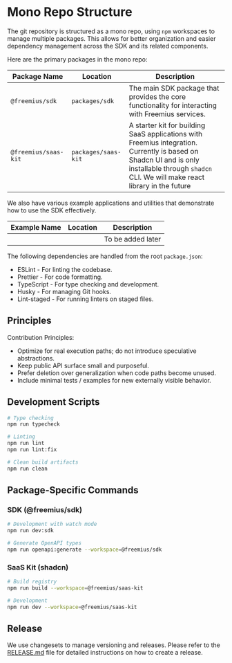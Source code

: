 # Mono Repo Structure

The git repository is structured as a mono repo, using `npm` workspaces to manage multiple packages. This allows for
better organization and easier dependency management across the SDK and its related components.

Here are the primary packages in the mono repo:

| Package Name         | Location            | Description                                                                                                                                                                                    |
| -------------------- | ------------------- | ---------------------------------------------------------------------------------------------------------------------------------------------------------------------------------------------- |
| `@freemius/sdk`      | `packages/sdk`      | The main SDK package that provides the core functionality for interacting with Freemius services.                                                                                              |
| `@freemius/saas-kit` | `packages/saas-kit` | A starter kit for building SaaS applications with Freemius integration. Currently is based on Shadcn UI and is only installable through `shadcn` CLI. We will make react library in the future |

We also have various example applications and utilities that demonstrate how to use the SDK effectively.

| Example Name | Location | Description       |
| ------------ | -------- | ----------------- |
|              |          | To be added later |

The following dependencies are handled from the root `package.json`:

- ESLint - For linting the codebase.
- Prettier - For code formatting.
- TypeScript - For type checking and development.
- Husky - For managing Git hooks.
- Lint-staged - For running linters on staged files.

## Principles

Contribution Principles:

- Optimize for real execution paths; do not introduce speculative abstractions.
- Keep public API surface small and purposeful.
- Prefer deletion over generalization when code paths become unused.
- Include minimal tests / examples for new externally visible behavior.

## Development Scripts

```bash
# Type checking
npm run typecheck

# Linting
npm run lint
npm run lint:fix

# Clean build artifacts
npm run clean
```

## Package-Specific Commands

### SDK (@freemius/sdk)

```bash
# Development with watch mode
npm run dev:sdk

# Generate OpenAPI types
npm run openapi:generate --workspace=@freemius/sdk
```

### SaaS Kit (shadcn)

```bash
# Build registry
npm run build --workspace=@freemius/saas-kit

# Development
npm run dev --workspace=@freemius/saas-kit
```

## Release

We use changesets to manage versioning and releases. Please refer to the [RELEASE.md](RELEASE.md) file for detailed
instructions on how to create a release.
